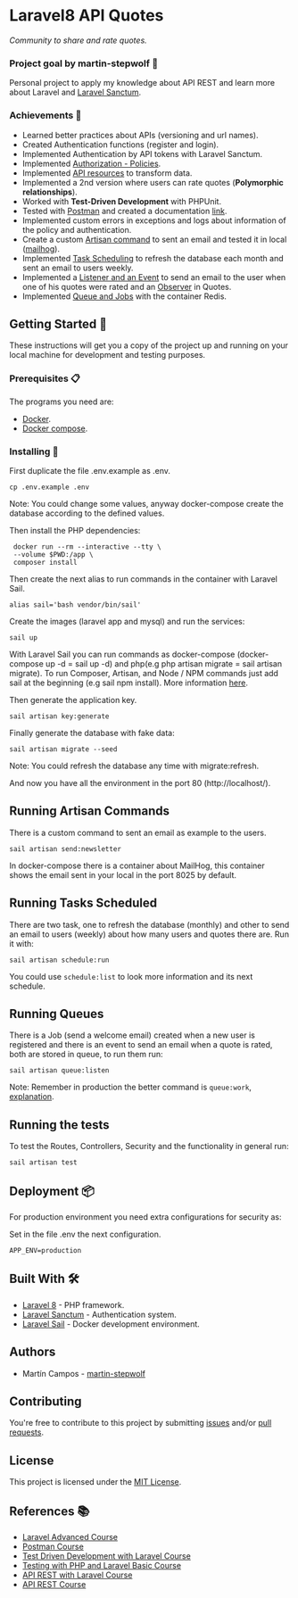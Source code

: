 # Laravel8 API Quotes

_Community to share and rate quotes._

### Project goal by martin-stepwolf :goal_net:

Personal project to apply my knowledge about API REST and learn more about Laravel and [Laravel Sanctum](https://laravel.com/docs/8.x/sanctum).

### Achievements :star2:

- Learned better practices about APIs (versioning and url names).
- Created Authentication functions (register and login).
- Implemented Authentication by API tokens with Laravel Sanctum.
- Implemented [Authorization - Policies](https://laravel.com/docs/8.x/authorization).
- Implemented [API resources](https://laravel.com/docs/8.x/eloquent-resources) to transform data.
- Implemented a 2nd version where users can rate quotes (**Polymorphic relationships**).
- Worked with **Test-Driven Development** with PHPUnit.
- Tested with [Postman](https://www.postman.com/) and created a documentation [link](https://documenter.getpostman.com/view/14344048/TWDUrJfS).
- Implemented custom errors in exceptions and logs about information of the policy and authentication.
- Create a custom [Artisan command](https://laravel.com/docs/8.x/artisan) to sent an email and tested it in local ([mailhog](http://localhost:8025)).
- Implemented [Task Scheduling](https://laravel.com/docs/8.x/scheduling) to refresh the database each month and sent an email to users weekly.
- Implemented a [Listener and an Event](https://laravel.com/docs/8.x/events) to send an email to the user when one of his quotes were rated and an [Observer](https://laravel.com/docs/8.x/eloquent#observers) in Quotes.
- Implemented [Queue and Jobs](https://laravel.com/docs/8.x/queues) with the container Redis.

## Getting Started :rocket:

These instructions will get you a copy of the project up and running on your local machine for development and testing purposes.

### Prerequisites :clipboard:

The programs you need are:

-   [Docker](https://www.docker.com/get-started).
-   [Docker compose](https://docs.docker.com/compose/install/).

### Installing 🔧

First duplicate the file .env.example as .env.

```
cp .env.example .env
```

Note: You could change some values, anyway docker-compose create the database according to the defined values.

Then install the PHP dependencies:

```
 docker run --rm --interactive --tty \
 --volume $PWD:/app \
 composer install
```

Then create the next alias to run commands in the container with Laravel Sail.

```
alias sail='bash vendor/bin/sail'
```

Create the images (laravel app and mysql) and run the services:

```
sail up
```

With Laravel Sail you can run commands as docker-compose (docker-compose up -d = sail up -d) and php(e.g php artisan migrate = sail artisan migrate). To run Composer, Artisan, and Node / NPM commands just add sail at the beginning (e.g sail npm install). More information [here](https://laravel.com/docs/8.x/sail).

Then generate the application key.

```
sail artisan key:generate
```

Finally generate the database with fake data:

```
sail artisan migrate --seed
```

Note: You could refresh the database any time with migrate:refresh.

And now you have all the environment in the port 80 (http://localhost/).

## Running Artisan Commands

There is a custom command to sent an email as example to the users.

```
sail artisan send:newsletter
```

In docker-compose there is a container about MailHog, this container shows the email sent in your local in the port 8025 by default.

## Running Tasks Scheduled

There are two task, one to refresh the database (monthly) and other to send an email to users (weekly) about how many users and quotes there are. Run it with:

```
sail artisan schedule:run
```

You could use `schedule:list` to look more information and its next schedule. 

## Running Queues

There is a Job (send a welcome email) created when a new user is registered  and there is an event to send an email when a quote is rated, both are stored in queue, to run them run:

```
sail artisan queue:listen
```

Note: Remember in production the better command is `queue:work`, [explanation](https://laravel-news.com/queuelisten).

## Running the tests

To test the Routes, Controllers, Security and the functionality in general run:

```
sail artisan test
```

## Deployment 📦

For production environment you need extra configurations for security as:

Set in the file .env the next configuration.

```
APP_ENV=production
```

## Built With 🛠️

-   [Laravel 8](https://laravel.com/docs/8.x/releases/) - PHP framework.
-   [Laravel Sanctum](https://laravel.com/docs/8.x/sanctum) - Authentication system.
-   [Laravel Sail](https://laravel.com/docs/8.x/sail) - Docker development environment.

## Authors

-   Martín Campos - [martin-stepwolf](https://github.com/martin-stepwolf)

## Contributing

You're free to contribute to this project by submitting [issues](https://github.com/martin-stepwolf/laravel8-api-quotes/issues) and/or [pull requests](https://github.com/martin-stepwolf/laravel8-api-quotes/pulls).

## License

This project is licensed under the [MIT License](https://choosealicense.com/licenses/mit/).

## References :books:

- [Laravel Advanced Course](https://platzi.com/clases/laravel-avanzado/)
- [Postman Course](https://platzi.com/clases/postman/)
- [Test Driven Development with Laravel Course](https://platzi.com/clases/laravel-tdd/)
- [Testing with PHP and Laravel Basic Course](https://platzi.com/clases/laravel-testing/)
- [API REST with Laravel Course](https://platzi.com/clases/laravel-api/)
- [API REST Course](https://platzi.com/clases/api-rest/)
